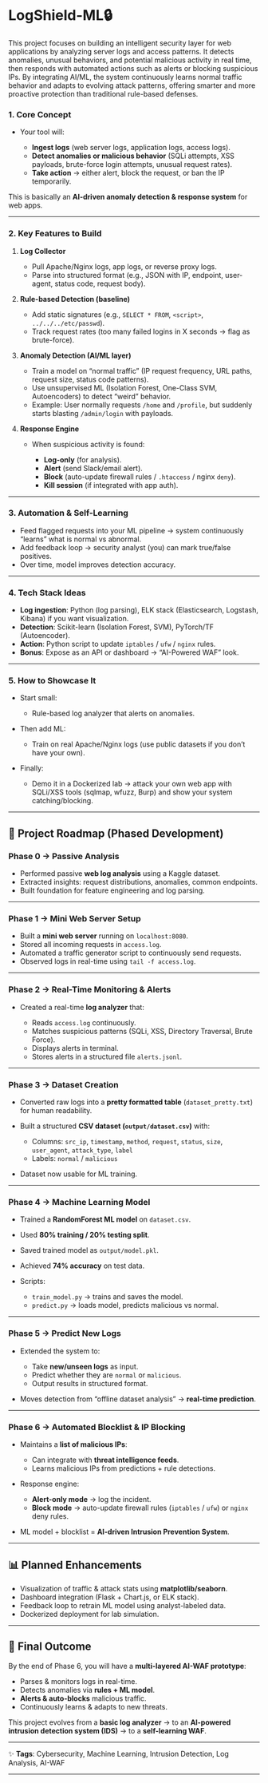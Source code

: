 # LogShield-ML🔒

This project focuses on building an intelligent security layer for web applications by analyzing server logs and access patterns. It detects anomalies, unusual behaviors, and potential malicious activity in real time, then responds with automated actions such as alerts or blocking suspicious IPs. By integrating AI/ML, the system continuously learns normal traffic behavior and adapts to evolving attack patterns, offering smarter and more proactive protection than traditional rule-based defenses.


### 1. **Core Concept**

* Your tool will:

  * **Ingest logs** (web server logs, application logs, access logs).
  * **Detect anomalies or malicious behavior** (SQLi attempts, XSS payloads, brute-force login attempts, unusual request rates).
  * **Take action** → either alert, block the request, or ban the IP temporarily.

This is basically an **AI-driven anomaly detection & response system** for web apps.

---

### 2. **Key Features to Build**

1. **Log Collector**

   * Pull Apache/Nginx logs, app logs, or reverse proxy logs.
   * Parse into structured format (e.g., JSON with IP, endpoint, user-agent, status code, request body).

2. **Rule-based Detection (baseline)**

   * Add static signatures (e.g., `SELECT * FROM`, `<script>`, `../../../etc/passwd`).
   * Track request rates (too many failed logins in X seconds → flag as brute-force).

3. **Anomaly Detection (AI/ML layer)**

   * Train a model on “normal traffic” (IP request frequency, URL paths, request size, status code patterns).
   * Use unsupervised ML (Isolation Forest, One-Class SVM, Autoencoders) to detect “weird” behavior.
   * Example: User normally requests `/home` and `/profile`, but suddenly starts blasting `/admin/login` with payloads.

4. **Response Engine**

   * When suspicious activity is found:

     * **Log-only** (for analysis).
     * **Alert** (send Slack/email alert).
     * **Block** (auto-update firewall rules / `.htaccess` / nginx `deny`).
     * **Kill session** (if integrated with app auth).

---

### 3. **Automation & Self-Learning**

* Feed flagged requests into your ML pipeline → system continuously “learns” what is normal vs abnormal.
* Add feedback loop → security analyst (you) can mark true/false positives.
* Over time, model improves detection accuracy.

---

### 4. **Tech Stack Ideas**

* **Log ingestion**: Python (log parsing), ELK stack (Elasticsearch, Logstash, Kibana) if you want visualization.
* **Detection**: Scikit-learn (Isolation Forest, SVM), PyTorch/TF (Autoencoder).
* **Action**: Python script to update `iptables` / `ufw` / `nginx` rules.
* **Bonus**: Expose as an API or dashboard → “AI-Powered WAF” look.

---

### 5. **How to Showcase It**

* Start small:

  * Rule-based log analyzer that alerts on anomalies.
* Then add ML:

  * Train on real Apache/Nginx logs (use public datasets if you don’t have your own).
* Finally:

  * Demo it in a Dockerized lab → attack your own web app with SQLi/XSS tools (sqlmap, wfuzz, Burp) and show your system catching/blocking.

---

## 📌 Project Roadmap (Phased Development)

### **Phase 0 → Passive Analysis**

* Performed passive **web log analysis** using a Kaggle dataset.
* Extracted insights: request distributions, anomalies, common endpoints.
* Built foundation for feature engineering and log parsing.

---

### **Phase 1 → Mini Web Server Setup**

* Built a **mini web server** running on `localhost:8080`.
* Stored all incoming requests in `access.log`.
* Automated a traffic generator script to continuously send requests.
* Observed logs in real-time using `tail -f access.log`.

---

### **Phase 2 → Real-Time Monitoring & Alerts**

* Created a real-time **log analyzer** that:

  * Reads `access.log` continuously.
  * Matches suspicious patterns (SQLi, XSS, Directory Traversal, Brute Force).
  * Displays alerts in terminal.
  * Stores alerts in a structured file `alerts.jsonl`.

---

### **Phase 3 → Dataset Creation**

* Converted raw logs into a **pretty formatted table** (`dataset_pretty.txt`) for human readability.
* Built a structured **CSV dataset (`output/dataset.csv`)** with:

  * Columns: `src_ip`, `timestamp`, `method`, `request`, `status`, `size`, `user_agent`, `attack_type`, `label`
  * Labels: `normal` / `malicious`
* Dataset now usable for ML training.

---

### **Phase 4 → Machine Learning Model**

* Trained a **RandomForest ML model** on `dataset.csv`.
* Used **80% training / 20% testing split**.
* Saved trained model as `output/model.pkl`.
* Achieved **74% accuracy** on test data.
* Scripts:

  * `train_model.py` → trains and saves the model.
  * `predict.py` → loads model, predicts malicious vs normal.

---

### **Phase 5 → Predict New Logs**

* Extended the system to:

  * Take **new/unseen logs** as input.
  * Predict whether they are `normal` or `malicious`.
  * Output results in structured format.
* Moves detection from “offline dataset analysis” → **real-time prediction**.

---

### **Phase 6 → Automated Blocklist & IP Blocking**

* Maintains a **list of malicious IPs**:

  * Can integrate with **threat intelligence feeds**.
  * Learns malicious IPs from predictions + rule detections.
* Response engine:

  * **Alert-only mode** → log the incident.
  * **Block mode** → auto-update firewall rules (`iptables` / `ufw`) or `nginx` deny rules.
* ML model + blocklist = **AI-driven Intrusion Prevention System**.

---

## 📊 Planned Enhancements

* Visualization of traffic & attack stats using **matplotlib/seaborn**.
* Dashboard integration (Flask + Chart.js, or ELK stack).
* Feedback loop to retrain ML model using analyst-labeled data.
* Dockerized deployment for lab simulation.

---

## 🎯 Final Outcome

By the end of Phase 6, you will have a **multi-layered AI-WAF prototype**:

* Parses & monitors logs in real-time.
* Detects anomalies via **rules + ML model**.
* **Alerts & auto-blocks** malicious traffic.
* Continuously learns & adapts to new threats.

This project evolves from a **basic log analyzer** → to an **AI-powered intrusion detection system (IDS)** → to a **self-learning WAF**.

---

✨ **Tags**: Cybersecurity, Machine Learning, Intrusion Detection, Log Analysis, AI-WAF

---
